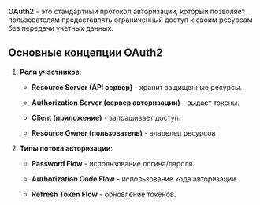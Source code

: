 **OAuth2** - это стандартный протокол авторизации, который позволяет пользователям предоставлять ограниченный доступ к своим ресурсам без передачи учетных данных.

## Основные концепции OAuth2

1. **Роли участников**:

    - **Resource Server (API сервер)** - хранит защищенные ресурсы.
    
    - **Authorization Server (сервер авторизации)** - выдает токены.
    
    - **Client (приложение)** - запрашивает доступ.
    
    - **Resource Owner (пользователь)** - владелец ресурсов

2. **Типы потока авторизации**:

    - **Password Flow** - использование логина/пароля.
    
    - **Authorization Code Flow** - использование кода авторизации.
    
    - **Refresh Token Flow** - обновление токенов.